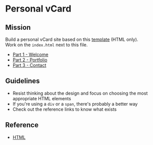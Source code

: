 Personal vCard
==============

Mission
--------

Build a personal vCard site based on this [template](http://ashmawi.work/wp/riche/) (HTML only).  
Work on the `index.html` next to this file.

- [Part 1 - Welcome](01-welcome.md)
- [Part 2 - Portfolio](./02-portfolio.md)
- [Part 3 - Contact](./03-contact.md)

Guidelines
-----------

- Resist thinking about the design and focus on choosing the most appropriate HTML elements
- If you're using a `div` or a `span`, there's probably a better way
- Check out the reference links to know what exists

Reference
----------

- [HTML](/reference/HTML)
